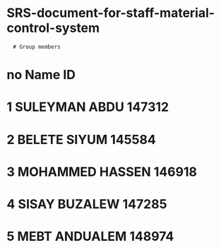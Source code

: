 # SRS-document-for-staff-material-control-system
      # Group members

# no 	      Name             	    ID
# 1	 SULEYMAN ABDU      	    147312
# 2	 BELETE SIYUM	          145584
# 3	 MOHAMMED HASSEN	          146918
# 4	 SISAY BUZALEW	          147285
# 5	 MEBT ANDUALEM       	    148974
